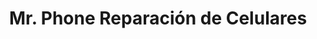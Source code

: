 ---
title: "Mr. Phone Reparación de Celulares"
url: /hermosillo/mr-phone-reparacion-de-celulares/
shop: teléfono móvil
---